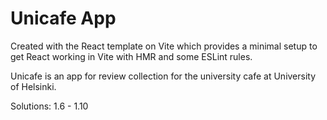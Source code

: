 # Unicafe App

Created with the React template on Vite which provides a minimal setup to get React working in Vite with HMR and some ESLint rules.

Unicafe is an app for review collection for the university cafe at University of Helsinki.

Solutions: 1.6 - 1.10
